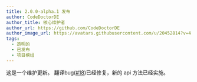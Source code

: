 ```yaml
---
title: 2.0.0-alpha.1 发布
author: CodeDoctorDE
author_title: 核心维护者
author_url: https://github.com/CodeDoctorDE
author_image_url: https://avatars.githubusercontent.com/u/20452814?v=4
tags:
  - 透明的
  - 已发布
  - 项目模组
---
```


这是一个维护更新。 翻译bug([#18](https://github.com/CodeDoctorDE/ItemMods/issues/18))已经修复，新的 api 方法已经实施。

